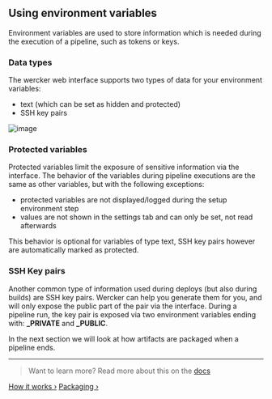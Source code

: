 ## Using environment variables

Environment variables are used to store information which is needed during
the execution of a pipeline, such as tokens or keys.

### Data types

The wercker web interface supports two types of data for your
environment variables:

* text (which can be set as hidden and protected)
* SSH key pairs

![image](/images/env-vars.png)

### Protected variables

Protected variables limit the exposure of sensitive
information via the interface. The behavior of the variables during pipeline
executions are the same as other variables, but with the following
exceptions:

* protected variables are not displayed/logged during the setup environment step
* values are not shown in the settings tab and can only be set, not read
    afterwards

This behavior is optional for variables of type text, SSH key pairs however
are automatically marked as protected.


### SSH Key pairs

Another common type of information used during deploys (but also during builds)
are SSH key pairs. Wercker can help you generate them for you, and will only
expose the public part of the pair via the interface. During a pipeline run,
the key pair is exposed via two environment variables ending with:
**_PRIVATE** and **_PUBLIC**.

In the next section we will look at how artifacts are packaged when a
pipeline ends.

- - -
> Want to learn more? Read more about this on the
> [docs](/docs/environment-variables/index.html)

[How it works &rsaquo;](/learn/pipelines/how-it-works.html "nav previous pipelines")
[Packaging &rsaquo;](/learn/pipelines/packaging.html "nav next pipelines")
